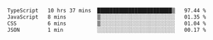 <!--START_SECTION:waka-->

```txt
TypeScript   10 hrs 37 mins  ████████████████████████▒   97.44 %
JavaScript   8 mins          ▒░░░░░░░░░░░░░░░░░░░░░░░░   01.35 %
CSS          6 mins          ▒░░░░░░░░░░░░░░░░░░░░░░░░   01.04 %
JSON         1 min           ░░░░░░░░░░░░░░░░░░░░░░░░░   00.17 %
```

<!--END_SECTION:waka-->
